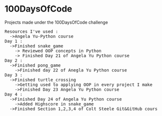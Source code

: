 # 100DaysOfCode
Projects made under the 100DaysOfCode challenge
<pre>
Resources I've used :
  ->Angela Yu-Python course
Day 1 :
  ->Finished snake_game
    -> Reviewed OOP concepts in Python
    -> Finished Day 21 of Angela Yu Python course
Day 2 :
  ->Finished pong_game
    ->Finished day 22 of Anegla Yu Python course
Day 3 :
  ->Finished turtle_crossing 
    ->Getting used to applying OOP in every project I make
    ->Finished Day 23 Angela Yu Python course
Day 4 : 
  ->Finished Day 24 of Angela Yu Python course
    ->Added Highscore in snake_game 
  ->Finished Section 1,2,3,4 of Colt Steele Git&GitHub course
<pre>
